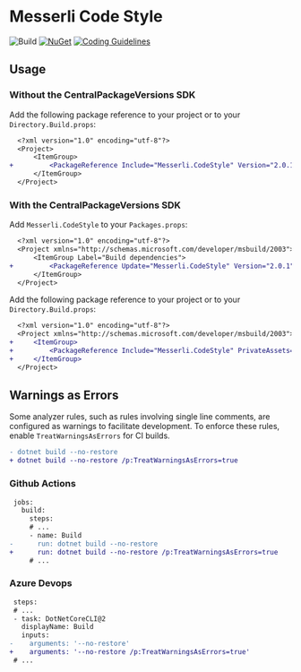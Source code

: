 # Messerli Code Style

![Build](https://github.com/messerli-informatik-ag/code-style/workflows/Build/badge.svg)
[![NuGet](https://img.shields.io/nuget/v/Messerli.CodeStyle.svg)](https://www.nuget.org/packages/Messerli.CodeStyle)
[![Coding Guidelines](https://img.shields.io/badge/coding%20guidelines-website-blueviolet)](https://messerli-informatik-ag.github.io/code-style/)

## Usage

### Without the CentralPackageVersions SDK

Add the following package reference to your project or to your `Directory.Build.props`:

```diff
  <?xml version="1.0" encoding="utf-8"?>
  <Project>
      <ItemGroup>
+         <PackageReference Include="Messerli.CodeStyle" Version="2.0.1" PrivateAssets="all" />
      </ItemGroup>
  </Project>
```

### With the CentralPackageVersions SDK

Add `Messerli.CodeStyle` to your `Packages.props`:
```diff
  <?xml version="1.0" encoding="utf-8"?>
  <Project xmlns="http://schemas.microsoft.com/developer/msbuild/2003">
      <ItemGroup Label="Build dependencies">
+         <PackageReference Update="Messerli.CodeStyle" Version="2.0.1" />
      </ItemGroup>
  </Project>
```

Add the following package reference to your project or to your `Directory.Build.props`:
```diff
  <?xml version="1.0" encoding="utf-8"?>
  <Project xmlns="http://schemas.microsoft.com/developer/msbuild/2003">
+     <ItemGroup>
+         <PackageReference Include="Messerli.CodeStyle" PrivateAssets="all" />
+     </ItemGroup>
  </Project>
```

## Warnings as Errors

Some analyzer rules, such as rules involving single line comments, are configured as warnings to facilitate development.
To enforce these rules, enable `TreatWarningsAsErrors` for CI builds.

```diff
- dotnet build --no-restore
+ dotnet build --no-restore /p:TreatWarningsAsErrors=true
```

### Github Actions
```diff
 jobs:
   build:
     steps:
     # ...
     - name: Build
-      run: dotnet build --no-restore
+      run: dotnet build --no-restore /p:TreatWarningsAsErrors=true
     # ...
```

### Azure Devops
```diff
 steps:
 # ...
 - task: DotNetCoreCLI@2
   displayName: Build
   inputs:
-    arguments: '--no-restore'
+    arguments: '--no-restore /p:TreatWarningsAsErrors=true'
 # ...
```
